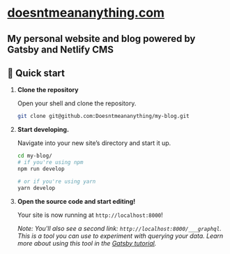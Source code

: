 # [doesntmeananything.com](https://doesntmeananything.com)

## My personal website and blog powered by Gatsby and Netlify CMS

## 🚀 Quick start

1. **Clone the repository**

   Open your shell and clone the repository.

   ```sh
   git clone git@github.com:Doesntmeananything/my-blog.git
   ```

1. **Start developing.**

   Navigate into your new site’s directory and start it up.

   ```sh
   cd my-blog/
   # if you're using npm
   npm run develop

   # or if you're using yarn
   yarn develop
   ```

1. **Open the source code and start editing!**

   Your site is now running at `http://localhost:8000`!

   _Note: You'll also see a second link: _`http://localhost:8000/___graphql`_. This is a tool you can use to experiment with querying your data. Learn more about using this tool in the [Gatsby tutorial](https://www.gatsbyjs.org/tutorial/part-five/#introducing-graphiql)._
